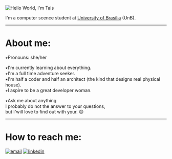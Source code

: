 ![Hello World, I'm Tais](<https://raw.githubusercontent.com/Tais-A/README/master/hello_word.jpg>)

I'm a computer scence student at [University of Brasilia](www.unb.br) (UnB).

---
# About me:  

⭒Pronouns: she/her

⭑I'm currently learning about everything.  
⭒I'm a full time adventure seeker.  
⭑I'm half a coder and half an architect (the kind that designs real physical house).  
⭒I aspire to be a great developer woman.

⭑Ask me about anything  
   I probably do not the answer to your questions,  
   but I'will love to find out with your. :blush:

---
# How to reach me:

[![email](<https://img.icons8.com/clouds/100/000000/mailbox-plane.png>)](dtais@outlook.com.br)
[![linkedin](<https://img.icons8.com/clouds/100/000000/linkedin.png>)](https://www.linkedin.com/in/tais-oliveira-307719103/)
